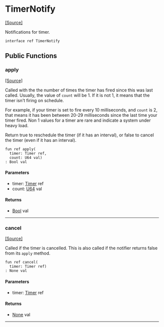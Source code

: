 # TimerNotify
<span class="source-link">[[Source]](src/time/timer_notify.md#L1)</span>

Notifications for timer.


```pony
interface ref TimerNotify
```

## Public Functions

### apply
<span class="source-link">[[Source]](src/time/timer_notify.md#L5)</span>


Called with the the number of times the timer has fired since this was last
called. Usually, the value of `count` will be 1. If it is not 1, it means
that the timer isn't firing on schedule.

For example, if your timer is set to fire every 10 milliseconds, and
`count` is 2, that means it has been between 20-29 milliseconds since the
last time your timer fired. Non 1 values for a timer are rare and indicate
a system under heavy load.

Return true to reschedule the timer (if it has an interval), or
false to cancel the timer (even if it has an interval).


```pony
fun ref apply(
  timer: Timer ref,
  count: U64 val)
: Bool val
```
#### Parameters

*   timer: [Timer](time-Timer.md) ref
*   count: [U64](builtin-U64.md) val

#### Returns

* [Bool](builtin-Bool.md) val

---

### cancel
<span class="source-link">[[Source]](src/time/timer_notify.md#L21)</span>


Called if the timer is cancelled. This is also called if the notifier
returns false from its `apply` method.


```pony
fun ref cancel(
  timer: Timer ref)
: None val
```
#### Parameters

*   timer: [Timer](time-Timer.md) ref

#### Returns

* [None](builtin-None.md) val

---

